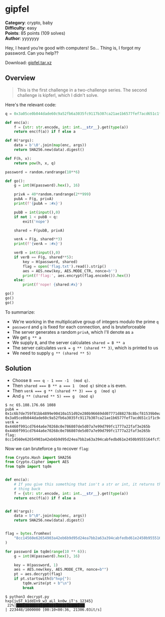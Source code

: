 # gipfel

**Category**: crypto, baby \
**Difficulty**: easy \
**Points**: 85 points (109 solves) \
**Author**: yyyyyyy

Hey, I heard you’re good with computers! So… Thing is, I forgot my password. Can you help??

Download: [gipfel.tar.xz](gipfel.tar.xz)

## Overview

> This is the first challenge in a two-challenge series. The second challenge
> is kipferl, which I didn't solve.

Here's the relevant code:

```py
q = 0x3a05ce0b044dade60c9a52fb6a3035fc9117b307ca21ae1b6577fef7acd651c1f1c9c06a644fd82955694af6cd4e88f540010f2e8fdf037c769135dbe29bf16a154b62e614bb441f318a82ccd1e493ffa565e5ffd5a708251a50d145f3159a5

def enc(a):
    f = {str: str.encode, int: int.__str__}.get(type(a))
    return enc(f(a)) if f else a

def H(*args):
    data = b'\0'.join(map(enc, args))
    return SHA256.new(data).digest()

def F(h, x):
    return pow(h, x, q)

password = random.randrange(10**6)

def go():
    g = int(H(password).hex(), 16)

    privA = 40*random.randrange(2**999)
    pubA = F(g, privA)
    print(f'{pubA = :#x}')

    pubB = int(input(),0)
    if not 1 < pubB < q:
        exit('nope')

    shared = F(pubB, privA)

    verA = F(g, shared**3)
    print(f'{verA = :#x}')

    verB = int(input(),0)
    if verB == F(g, shared**5):
        key = H(password, shared)
        flag = open('flag.txt').read().strip()
        aes = AES.new(key, AES.MODE_CTR, nonce=b'')
        print(f'flag:', aes.encrypt(flag.encode()).hex())
    else:
        print(f'nope! {shared:#x}')

go()
go()
go()
```

To summarize:
- We're working in the multiplicative group of integers modulo the prime `q`
- `password` and `g` is fixed for each connection, and is bruteforceable
- The server generates a random `privA`, which I'll denote as `a`
- We get `g ** a`
- We supply `B`, and the server calculates `shared = B ** a`
- The server calculates `verA = g ** (shared ** 3)`, which is printed to us
- We need to supply `g ** (shared ** 5)`

## Solution

- Choose `B === q - 1 === -1  (mod q)`.
- Then `shared === B ** a === 1  (mod q)` since `a` is even.
- Then `verA === g ** (shared ** 3) === g  (mod q)`
- And `g ** (shared ** 5) === g  (mod q)`

```
$ nc 65.108.176.66 1088
pubA = 0x1c6b7de759f81bb4899e90410a151d92e280b96669dd07771d88278c8bcf81539b0ea90c71aa95712e914ada28c7ed30b4273055eed0c775f160b874116ff77e14337530ba25cd92eefb56856569bebbc368ae864ddb8dc2375d95bb4fdd9e0
0x3a05ce0b044dade60c9a52fb6a3035fc9117b307ca21ae1b6577fef7acd651c1f1c9c06a644fd82955694af6cd4e88f540010f2e8fdf037c769135dbe29bf16a154b62e614bb441f318a82ccd1e493ffa565e5ffd5a708251a50d145f3159a4
verA = 0x4460f991cd7644a6e70268c0e786807de5d07a7e99d799fc1777a22faf3e265b
0x4460f991cd7644a6e70268c0e786807de5d07a7e99d799fc1777a22faf3e265b
flag: 8cc14560e62654903a42eb6b9d95d24ea7bb2a63a394cabfedbd61e2450b9555164fcf30c1f0f8ba
```

Now we can bruteforce `g` to recover `flag`:

```py
from Crypto.Hash import SHA256
from Crypto.Cipher import AES
from tqdm import tqdm


def enc(a):
    # If you give this something that isn't a str or int, it returns the same
    # thing back
    f = {str: str.encode, int: int.__str__}.get(type(a))
    return enc(f(a)) if f else a


def H(*args):
    data = b"\0".join(map(enc, args))
    return SHA256.new(data).digest()


flag = bytes.fromhex(
    "8cc14560e62654903a42eb6b9d95d24ea7bb2a63a394cabfedbd61e2450b9555164fcf30c1f0f8ba"
)

for password in tqdm(range(10 ** 6)):
    g = int(H(password).hex(), 16)

    key = H(password, 1)
    aes = AES.new(key, AES.MODE_CTR, nonce=b"")
    pt = aes.decrypt(flag)
    if pt.startswith(b"hxp{"):
        tqdm.write(pt + b"\n")
        break
```

```
$ python3 decrypt.py
hxp{ju5T_k1ddIn9_w3_aLl_kn0w_iT's_12345}
 22%|███████████████████████████████▎                                                                                                            | 223448/1000000 [00:10<00:36, 21306.03it/s]
```
